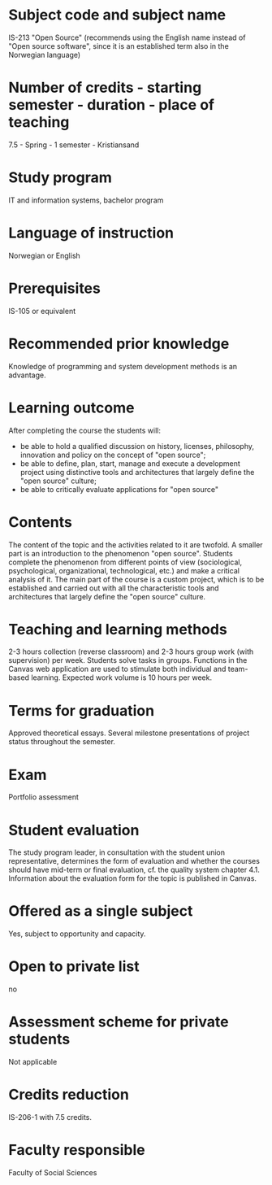 # Subject code and subject name
IS-213 "Open Source" (recommends using the English name instead of "Open source software", since it is an established term also in the Norwegian language)

# Number of credits - starting semester - duration - place of teaching
7.5 - Spring - 1 semester - Kristiansand

# Study program
IT and information systems, bachelor program

# Language of instruction
Norwegian or English

# Prerequisites
IS-105 or equivalent

# Recommended prior knowledge
Knowledge of programming and system development methods is an advantage.

# Learning outcome
After completing the course the students will:
* be able to hold a qualified discussion on history, licenses, philosophy, innovation and policy on the concept of "open source";
* be able to define, plan, start, manage and execute a development project using distinctive tools and architectures that largely define the "open source" culture;
* be able to critically evaluate applications for "open source"

# Contents
The content of the topic and the activities related to it are twofold.
A smaller part is an introduction to the phenomenon "open source". Students complete the phenomenon from different points of view (sociological, psychological, organizational, technological, etc.) and make a critical analysis of it.
The main part of the course is a custom project, which is to be established and carried out with all the characteristic tools and architectures that largely define the "open source" culture.

# Teaching and learning methods
2-3 hours collection (reverse classroom) and 2-3 hours group work (with supervision) per week.
Students solve tasks in groups.
Functions in the Canvas web application are used to stimulate both individual and team-based learning.
Expected work volume is 10 hours per week.

# Terms for graduation
Approved theoretical essays.
Several milestone presentations of project status throughout the semester.

# Exam
Portfolio assessment

# Student evaluation
The study program leader, in consultation with the student union representative, determines the form of evaluation and whether the courses should have mid-term or final evaluation, cf. the quality system chapter 4.1. Information about the evaluation form for the topic is published in Canvas.

# Offered as a single subject
Yes, subject to opportunity and capacity.

# Open to private list
no

# Assessment scheme for private students
Not applicable

# Credits reduction
IS-206-1 with 7.5 credits.

# Faculty responsible
Faculty of Social Sciences
